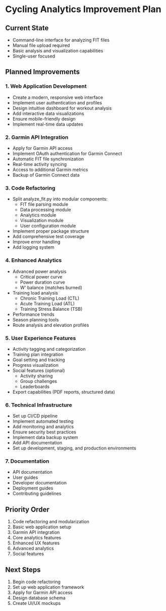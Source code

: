 # Cycling Analytics Improvement Plan

## Current State
- Command-line interface for analyzing FIT files
- Manual file upload required
- Basic analysis and visualization capabilities
- Single-user focused

## Planned Improvements

### 1. Web Application Development
- Create a modern, responsive web interface
- Implement user authentication and profiles
- Design intuitive dashboard for workout analysis
- Add interactive data visualizations
- Ensure mobile-friendly design
- Implement real-time data updates

### 2. Garmin API Integration
- Apply for Garmin API access
- Implement OAuth authentication for Garmin Connect
- Automatic FIT file synchronization
- Real-time activity syncing
- Access to additional Garmin metrics
- Backup of Garmin Connect data

### 3. Code Refactoring
- Split analyze_fit.py into modular components:
  * FIT file parsing module
  * Data processing module
  * Analytics module
  * Visualization module
  * User configuration module
- Implement proper package structure
- Add comprehensive test coverage
- Improve error handling
- Add logging system

### 4. Enhanced Analytics
- Advanced power analysis
  * Critical power curve
  * Power duration curve
  * W' balance (matches burned)
- Training load analysis
  * Chronic Training Load (CTL)
  * Acute Training Load (ATL)
  * Training Stress Balance (TSB)
- Performance trends
- Season planning tools
- Route analysis and elevation profiles

### 5. User Experience Features
- Activity tagging and categorization
- Training plan integration
- Goal setting and tracking
- Progress visualization
- Social features (optional)
  * Activity sharing
  * Group challenges
  * Leaderboards
- Export capabilities (PDF reports, structured data)

### 6. Technical Infrastructure
- Set up CI/CD pipeline
- Implement automated testing
- Add monitoring and analytics
- Ensure security best practices
- Implement data backup system
- Add API documentation
- Set up development, staging, and production environments

### 7. Documentation
- API documentation
- User guides
- Developer documentation
- Deployment guides
- Contributing guidelines

## Priority Order
1. Code refactoring and modularization
2. Basic web application setup
3. Garmin API integration
4. Core analytics features
5. Enhanced UX features
6. Advanced analytics
7. Social features

## Next Steps
1. Begin code refactoring
2. Set up web application framework
3. Apply for Garmin API access
4. Design database schema
5. Create UI/UX mockups 